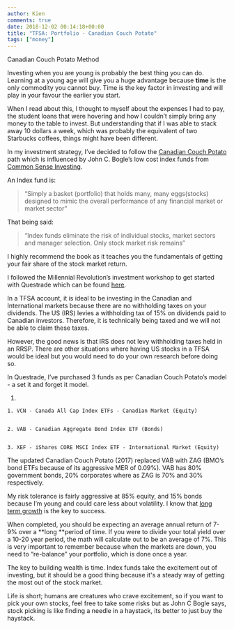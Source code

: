 ```yaml
---
author: Kien
comments: true
date: 2018-12-02 00:14:18+00:00
title: "TFSA: Portfolio - Canadian Couch Potato"
tags: ["money"]
---
```


Canadian Couch Potato Method

Investing when you are young is probably the best thing you can do. Learning at a young age will give you a huge advantage because **time** is the only commodity you cannot buy. Time is the key factor in investing and will play in your favour the earlier you start.

When I read about this, I thought to myself about the expenses I had to pay, the student loans that were hovering and how I couldn’t simply bring any money to the table to invest. But understanding that if I was able to stack away 10 dollars a week, which was probably the equivalent of two Starbucks coffees, things might have been different.

In my investment strategy, I’ve decided to follow the [Canadian Couch Potato](https://canadiancouchpotato.com/model-portfolios/) path which is influenced by John C. Bogle’s low cost index funds from [Common Sense Investing](https://kiendang.me/index.php/2018/10/01/dive-into-personal-finance/).

An Index fund is:

<blockquote>“Simply a basket (portfolio) that holds many, many eggs(stocks) designed to mimic the overall performance of any financial market or market sector”</blockquote>

That being said:

<blockquote>“Index funds eliminate the risk of individual stocks, market sectors and manager selection. Only stock market risk remains”</blockquote>

I highly recommend the book as it teaches you the fundamentals of getting your fair share of the stock market return.

I followed the Millennial Revolution’s investment workshop to get started with Questrade which can be found [here](https://www.millennial-revolution.com/investworkshop/).

In a TFSA account, it is ideal to be investing in the Canadian and International markets because there are no withholding taxes on your dividends. The US (IRS) levies a withholding tax of 15% on dividends paid to Canadian investors. Therefore, it is technically being taxed and we will not be able to claim these taxes.

However, the good news is that IRS does not levy withholding taxes held in an RRSP. There are other situations where having US stocks in a TFSA would be ideal but you would need to do your own research before doing so.

In Questrade, I’ve purchased 3 funds as per Canadian Couch Potato’s model - a set it and forget it model.

1.


    1. VCN - Canada All Cap Index ETFs - Canadian Market (Equity)


    2. VAB - Canadian Aggregate Bond Index ETF (Bonds)


    3. XEF - iShares CORE MSCI Index ETF - International Market (Equity)

The updated Canadian Couch Potato (2017) replaced VAB with ZAG (BMO’s bond ETFs because of its aggressive MER of 0.09%). VAB has 80% government bonds, 20% corporates where as ZAG is 70% and 30% respectively.

My risk tolerance is fairly aggressive at 85% equity, and 15% bonds because I’m young and could care less about volatility. I know that [long term growth](https://www.cnbc.com/2018/09/18/warren-buffett-and-jack-bogle-recommend-buying-and-holding.html) is the key to success.

When completed, you should be expecting an average annual return of 7-9% over a **long **period of time. If you were to divide your total yield over a 10-20 year period, the math will calculate out to be an average of 7%. This is very important to remember because when the markets are down, you need to “re-balance” your portfolio, which is done once a year.

The key to building wealth is time. Index funds take the excitement out of investing, but it should be a good thing because it's a steady way of getting the most out of the stock market.

Life is short; humans are creatures who crave excitement, so if you want to pick your own stocks, feel free to take some risks but as John C Bogle says, stock picking is like finding a needle in a haystack, its better to just buy the haystack.
